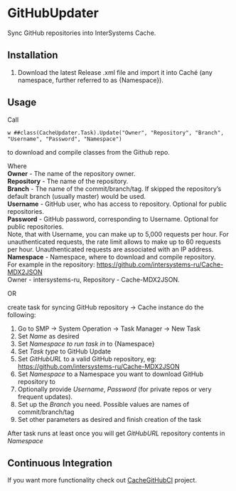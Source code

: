 # GitHubUpdater
Sync GitHub repositories into InterSystems Cache.

Installation
-----------

1. Download the latest Release .xml file and import it into Caché (any namespace, further referred to as {Namespace}).

Usage
-----------

Call 

    w ##class(CacheUpdater.Task).Update("Owner", "Repository", "Branch", "Username", "Password", "Namespace")

to download and compile classes from the Github repo.

Where <br>
<b>Owner</b> - The name of the repository owner.<br>
<b>Repository</b> - The name of the repository.<br>
<b>Branch</b> - The name of the commit/branch/tag. If skipped the repository’s default branch (usually master) would be used.<br>
<b>Username</b> - GitHub user, who has access to repository. Optional for public repositories.<br>
<b>Password</b> - GitHub password, corresponding to Username. Optional for public repositories.<br>
Note, that with Username, you can make up to 5,000 requests per hour.
For unauthenticated requests, the rate limit allows to make up to 60 requests per hour.
Unauthenticated requests are associated with an IP address.<br>
<b>Namespace</b> - Namespace, where to download and compile repository.<br>
For example in the repository: https://github.com/intersystems-ru/Cache-MDX2JSON<br>
Owner - intersystems-ru, Repository - Cache-MDX2JSON.<br> 

OR

create task for syncing  GitHub repository → Cache instance do the following:

1. Go to SMP → System Operation → Task Manager → New Task
2. Set <i>Name</i> as desired
3. Set <i>Namespace to run task in</i> to {Namespace}
4. Set <i>Task type</i> to GitHub Update
5. Set <i>GitHubURL</i> to a valid GitHub repository, eg: https://github.com/intersystems-ru/Cache-MDX2JSON
7. Set <i>Namespace</i> to a Namespace you want to download GitHub repository to
8. Optionally provide <i>Username</i>, <i>Password</i> (for private repos or very frequent updates).
9. Set up the <i>Branch</i> you need. Possible values are names of commit/branch/tag
8. Set other parameters as desired and finish creation of the task

After task runs at least once you will get <i>GitHubURL</i> repository contents in <i>Namespace</i>



Continuous Integration
-----------

If you want more functionality check out [CacheGitHubCI](https://github.com/intersystems-ru/CacheGitHubCI) project.
